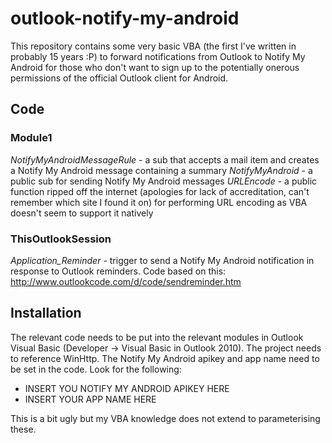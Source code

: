 # outlook-notify-my-android

This repository contains some very basic VBA (the first I've written in probably 15 years :P) to forward notifications from Outlook to Notify My Android for those who don't want to sign up to the potentially onerous permissions of the official Outlook client for Android.

## Code

### Module1

*NotifyMyAndroidMessageRule* - a sub that accepts a mail item and creates a Notify My Android message containing a summary
*NotifyMyAndroid* - a public sub for sending Notify My Android messages
*URLEncode* - a public function ripped off the internet (apologies for lack of accreditation, can't remember which site I found it on) for performing URL encoding as VBA doesn't seem to support it natively

### ThisOutlookSession

*Application_Reminder* - trigger to send a Notify My Android notification in response to Outlook reminders.  Code based on this: http://www.outlookcode.com/d/code/sendreminder.htm

## Installation

The relevant code needs to be put into the relevant modules in Outlook Visual Basic (Developer -> Visual Basic in Outlook 2010).  The project needs to reference WinHttp.  The Notify My Android apikey and app name need to be set in the code.  Look for the following:

+ INSERT YOU NOTIFY MY ANDROID APIKEY HERE
+ INSERT YOUR APP NAME HERE

This is a bit ugly but my VBA knowledge does not extend to parameterising these.

